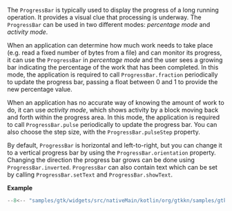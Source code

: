 The `ProgressBar` is typically used to display the progress of a long running operation. It provides a visual clue that
processing is underway. The `ProgressBar` can be used in two different modes: *percentage mode* and *activity mode*.

When an application can determine how much work needs to take place (e.g. read a fixed number of bytes from a file) and
can monitor its progress, it can use the `ProgressBar` in *percentage mode* and the user sees a growing bar indicating
the percentage of the work that has been completed. In this mode, the application is required to
call `ProgressBar.fraction` periodically to update the progress bar, passing a float between 0 and 1 to provide the new
percentage value.

When an application has no accurate way of knowing the amount of work to do, it can use *activity mode*, which shows
activity by a block moving back and forth within the progress area. In this mode, the application is required to
call `ProgressBar.pulse` periodically to update the progress bar. You can also choose the step size, with
the `ProgressBar.pulseStep` property.

By default, `ProgressBar` is horizontal and left-to-right, but you can change it to a vertical progress bar by using
the `ProgressBar.orientation` property. Changing the direction the progress bar grows can be done
using `ProgressBar.inverted`. `ProgressBar` can also contain text which can be set by calling `ProgressBar.setText`
and `ProgressBar.showText`.

**Example**

``` kotlin title="samples/gtk/widgets/src/nativeMain/kotlin/org/gtkkn/samples/gtk/widgets/ProgressBar.kt"
--8<-- "samples/gtk/widgets/src/nativeMain/kotlin/org/gtkkn/samples/gtk/widgets/ProgressBar.kt"
```
